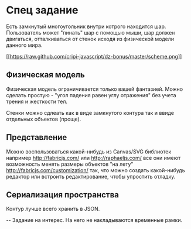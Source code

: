 # Спец задание

Есть замкнутый многоугольник внутри котрого находится шар. Пользователь может "пинать" шар с помощью мыши, шар должен
двигаться, отталкиваться от стенок исходя из физической модели данного мира.

[[https://raw.github.com/cripi-javascript/dz-bonus/master/scheme.png]]

## Физическая модель

Физическая модель ограничивается только вашей фантазией. Можно сделать простую - "угол падения равен углу отражения"
без учета трения и жесткости тел.

Стенки можно сдлеать как в виде замкнутого контура так и ввиде отдельных объектов (проще).

## Представление

Можно воспользоваться какой-нибудь из Canvas/SVG библиотек например http://fabricjs.com/ или http://raphaeljs.com/
все они имеют возможность менять размеры объектов "на лету" http://fabricjs.com/customization/ так, что можно создать
какой-нибудь редактор или встроить редактирование, чтобы упростить отладку.

## Сериализация пространства

Контур лучше всего хранить в JSON.

--
Задание на интерес. На него не накладываются временные рамки.

